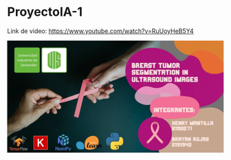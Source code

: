 # ProyectoIA-1

Link de video: https://www.youtube.com/watch?v=RuUoyHeB5Y4

![Image text](https://github.com/HenryMantilla/ProyectoIA-1/blob/master/WhatsApp%20Image%202022-09-15%20at%201.38.39%20PM.jpeg)
